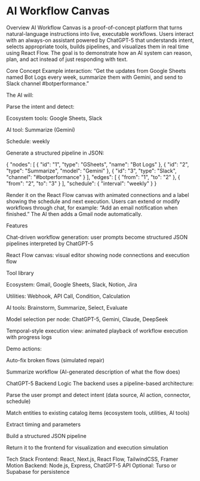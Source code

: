 # AI Workflow Canvas

Overview
AI Workflow Canvas is a proof-of-concept platform that turns natural-language instructions into live, executable workflows.
Users interact with an always-on assistant powered by ChatGPT-5 that understands intent, selects appropriate tools, builds pipelines, and visualizes them in real time using React Flow.
The goal is to demonstrate how an AI system can reason, plan, and act instead of just responding with text.

Core Concept
Example interaction:
“Get the updates from Google Sheets named Bot Logs every week, summarize them with Gemini, and send to Slack channel #botperformance.”

The AI will:

Parse the intent and detect:

Ecosystem tools: Google Sheets, Slack

AI tool: Summarize (Gemini)

Schedule: weekly

Generate a structured pipeline in JSON:

{
"nodes": [
{ "id": "1", "type": "GSheets", "name": "Bot Logs" },
{ "id": "2", "type": "Summarize", "model": "Gemini" },
{ "id": "3", "type": "Slack", "channel": "#botperformance" }
],
"edges": [
{ "from": "1", "to": "2" },
{ "from": "2", "to": "3" }
],
"schedule": { "interval": "weekly" }
}

Render it on the React Flow canvas with animated connections and a label showing the schedule and next execution.
Users can extend or modify workflows through chat, for example:
“Add an email notification when finished.”
The AI then adds a Gmail node automatically.

Features

Chat-driven workflow generation: user prompts become structured JSON pipelines interpreted by ChatGPT-5

React Flow canvas: visual editor showing node connections and execution flow

Tool library

Ecosystem: Gmail, Google Sheets, Slack, Notion, Jira

Utilities: Webhook, API Call, Condition, Calculation

AI tools: Brainstorm, Summarize, Select, Evaluate

Model selection per node: ChatGPT-5, Gemini, Claude, DeepSeek

Temporal-style execution view: animated playback of workflow execution with progress logs

Demo actions:

Auto-fix broken flows (simulated repair)

Summarize workflow (AI-generated description of what the flow does)

ChatGPT-5 Backend Logic
The backend uses a pipeline-based architecture:

Parse the user prompt and detect intent (data source, AI action, connector, schedule)

Match entities to existing catalog items (ecosystem tools, utilities, AI tools)

Extract timing and parameters

Build a structured JSON pipeline

Return it to the frontend for visualization and execution simulation

Tech Stack
Frontend: React, Next.js, React Flow, TailwindCSS, Framer Motion
Backend: Node.js, Express, ChatGPT-5 API
Optional: Turso or Supabase for persistence